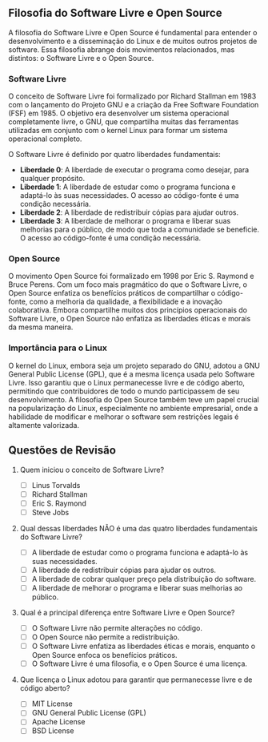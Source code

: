 ## Filosofia do Software Livre e Open Source

A filosofia do Software Livre e Open Source é fundamental para entender o desenvolvimento e a disseminação do Linux e de muitos outros projetos de software. Essa filosofia abrange dois movimentos relacionados, mas distintos: o Software Livre e o Open Source.

### Software Livre

O conceito de Software Livre foi formalizado por Richard Stallman em 1983 com o lançamento do Projeto GNU e a criação da Free Software Foundation (FSF) em 1985. O objetivo era desenvolver um sistema operacional completamente livre, o GNU, que compartilha muitas das ferramentas utilizadas em conjunto com o kernel Linux para formar um sistema operacional completo.

O Software Livre é definido por quatro liberdades fundamentais:

- **Liberdade 0**: A liberdade de executar o programa como desejar, para qualquer propósito.
- **Liberdade 1**: A liberdade de estudar como o programa funciona e adaptá-lo às suas necessidades. O acesso ao código-fonte é uma condição necessária.
- **Liberdade 2**: A liberdade de redistribuir cópias para ajudar outros.
- **Liberdade 3**: A liberdade de melhorar o programa e liberar suas melhorias para o público, de modo que toda a comunidade se beneficie. O acesso ao código-fonte é uma condição necessária.

### Open Source

O movimento Open Source foi formalizado em 1998 por Eric S. Raymond e Bruce Perens. Com um foco mais pragmático do que o Software Livre, o Open Source enfatiza os benefícios práticos de compartilhar o código-fonte, como a melhoria da qualidade, a flexibilidade e a inovação colaborativa. Embora compartilhe muitos dos princípios operacionais do Software Livre, o Open Source não enfatiza as liberdades éticas e morais da mesma maneira.

### Importância para o Linux

O kernel do Linux, embora seja um projeto separado do GNU, adotou a GNU General Public License (GPL), que é a mesma licença usada pelo Software Livre. Isso garantiu que o Linux permanecesse livre e de código aberto, permitindo que contribuidores de todo o mundo participassem de seu desenvolvimento. A filosofia do Open Source também teve um papel crucial na popularização do Linux, especialmente no ambiente empresarial, onde a habilidade de modificar e melhorar o software sem restrições legais é altamente valorizada.

## Questões de Revisão

1. Quem iniciou o conceito de Software Livre?

   - [ ] Linus Torvalds
   - [ ] Richard Stallman
   - [ ] Eric S. Raymond
   - [ ] Steve Jobs

2. Qual dessas liberdades NÃO é uma das quatro liberdades fundamentais do Software Livre?

   - [ ] A liberdade de estudar como o programa funciona e adaptá-lo às suas necessidades.
   - [ ] A liberdade de redistribuir cópias para ajudar os outros.
   - [ ] A liberdade de cobrar qualquer preço pela distribuição do software.
   - [ ] A liberdade de melhorar o programa e liberar suas melhorias ao público.

3. Qual é a principal diferença entre Software Livre e Open Source?

   - [ ] O Software Livre não permite alterações no código.
   - [ ] O Open Source não permite a redistribuição.
   - [ ] O Software Livre enfatiza as liberdades éticas e morais, enquanto o Open Source enfoca os benefícios práticos.
   - [ ] O Software Livre é uma filosofia, e o Open Source é uma licença.

4. Que licença o Linux adotou para garantir que permanecesse livre e de código aberto?
   - [ ] MIT License
   - [ ] GNU General Public License (GPL)
   - [ ] Apache License
   - [ ] BSD License

